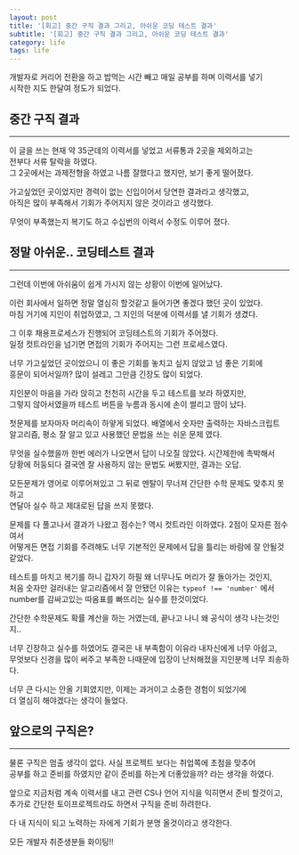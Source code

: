 ```yaml
---
layout: post
title: '[회고] 중간 구직 결과 그리고, 아쉬운 코딩 테스트 결과'
subtitle: '[회고] 중간 구직 결과 그리고, 아쉬운 코딩 테스트 결과'
category: life
tags: life
---
```


<!-- more -->

개발자로 커리어 전환을 하고 밥먹는 시간 빼고 매일 공부를 하며 이력서를 넣기  
시작한 지도 한달여 정도가 되었다.  

## 중간 구직 결과  
---  

이 글을 쓰는 현재 약 35군데의 이력서를 넣었고 서류통과 2곳을 제외하고는  
전부다 서류 탈락을 하였다.  
그 2곳에서는 과제전형을 하였고 나름 잘했다고 했지만, 보기 좋게 떨어졌다.  

가고싶었던 곳이었지만 경력이 없는 신입이어서 당연한 결과라고 생각했고,  
아직은 많이 부족해서 기회가 주어지지 않은 것이라고 생각했다.  

무엇이 부족했는지 복기도 하고 수십번의 이력서 수정도 이루어 졌다.  


## 정말 아쉬운.. 코딩테스트 결과  
---  

그런데 이번에 아쉬움이 쉽게 가시지 않는 상황이 이번에 일어났다.  

이런 회사에서 일하면 정말 열심히 할것같고 들어가면 좋겠다 했던 곳이 있었다.  
마침 거기에 지인이 취업하였고, 그 지인의 덕분에 이력서를 낼 기회가 생겼다.  

그 이후 채용프로세스가 진행되어 코딩테스트의 기회가 주어졌다.  
일정 컷트라인을 넘기면 면접의 기회가 주어지는 그런 프로세스였다.  

너무 가고싶었던 곳이었으니 이 좋은 기회를 놓치고 싶지 않았고 넘 좋은 기회에  
흥문이 되어서일까? 많이 설레고 그만큼 긴장도 많이 되었다.  

지인분이 마음을 가라 앉히고 천천히 시간을 두고 테스트를 보라 하였지만,  
그렇지 않아서였을까 테스트 버튼을 누름과 동시에 손이 썰리고 땀이 났다.  

첫문제를 보자마자 머리속이 하얗게 되었다. 배열에서 숫자만 출력하는 자바스크립트  
알고리즘, 평소 잘 알고 있고 사용했던 문법을 쓰는 쉬운 문제 였다.  

무엇을 실수했을까 한번 에러가 나오면서 답이 나오질 않았다. 시간제한에 촉박해서  
당황에 허둥되다 결국엔 잘 사용하지 않는 문법도 써봤지만, 결과는 오답.  

모든문제가 영어로 이루어져있고 그 뒤로 멘탈이 무너져 간단한 수학 문제도 맞추지 못하고  
연달아 실수 하고 제대로된 답을 쓰지 못했다.  

문제를 다 풀고나서 결과가 나왔고 점수는? 역시 컷트라인 이하였다. 2점이 모자른 점수여서  
어떻게든 면접 기회를 주려해도 너무 기본적인 문제에서 답을 틀리는 바람에 잘 안될것 같았다.  

테스트를 마치고 복기를 하니 갑자기 하필 왜 너무나도 머리가 잘 돌아가는 것인지,  
처음 숫자만 걸러내는 알고리즘에서 잘 안됐던 이유는 `typeof !== 'number'` 에서  
number를 감싸고있는 따옴표를 빠뜨리는 실수를 한것이었다.  

간단한 수학문제도 확률 계산을 하는 거였는데, 끝나고 나니 왜 공식이 생각 나는것인지..  

너무 긴장하고 실수를 하였어도 결국은 내 부족함이 이유라 내자신에게 너무 아쉽고,  
무엇보다 신경을 많이 써주고 부족한 나때문에 입장이 난처해졌을 지인분께 너무 죄송하다.  

너무 큰 다시는 안올 기회였지만, 이제는 과거이고 소중한 경험이 되었기에  
더 열심히 해야겠다는 생각이 들었다.  


## 앞으로의 구직은?  
---

물론 구직은 멈출 생각이 없다. 사실 프로젝트 보다는 취업쪽에 초점을 맞추어  
공부를 하고 준비를 하였지만 같이 준비를 하는게 더좋았을까? 라는 생각을 하였다.  

앞으로 지금처럼 계속 이력서를 내고 관련 CS나 언어 지식을 익히면서 준비 할것이고,  
추가로 간단한 토이프로젝트라도 하면서 구직을 준비 하려한다.  

다 내 지식이 되고 노력하는 자에게 기회가 분명 올것이라고 생각한다.  

모든 개발자 취준생분들 화이팅!!  